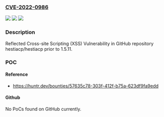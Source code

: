 ### [CVE-2022-0986](https://cve.mitre.org/cgi-bin/cvename.cgi?name=CVE-2022-0986)
![](https://img.shields.io/static/v1?label=Product&message=hestiacp%2Fhestiacp&color=blue)
![](https://img.shields.io/static/v1?label=Version&message=n%2Fa&color=blue)
![](https://img.shields.io/static/v1?label=Vulnerability&message=CWE-79%20Improper%20Neutralization%20of%20Input%20During%20Web%20Page%20Generation%20('Cross-site%20Scripting')&color=brighgreen)

### Description

Reflected Cross-site Scripting (XSS) Vulnerability in GitHub repository hestiacp/hestiacp prior to 1.5.11.

### POC

#### Reference
- https://huntr.dev/bounties/57635c78-303f-412f-b75a-623df9fa9edd

#### Github
No PoCs found on GitHub currently.

